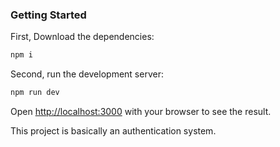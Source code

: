 ### Getting Started

First, Download the dependencies:

```bash
npm i
```
Second, run the development server:
```bash
npm run dev
```

Open [http://localhost:3000](http://localhost:3000) with your browser to see the result.

This project is basically an authentication system.
